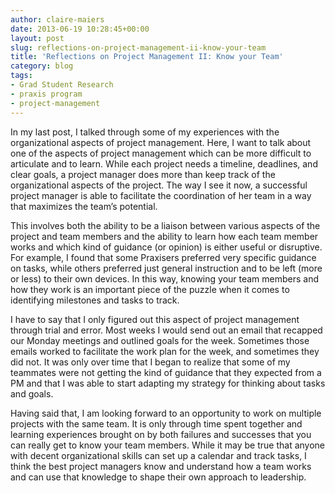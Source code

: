 ```yaml
---
author: claire-maiers
date: 2013-06-19 10:28:45+00:00
layout: post
slug: reflections-on-project-management-ii-know-your-team
title: 'Reflections on Project Management II: Know your Team'
category: blog
tags:
- Grad Student Research
- praxis program
- project-management
---
```


In my last post, I talked through some of my experiences with the organizational aspects of project management.  Here, I want to talk about one of the aspects of project management which can be more difficult to articulate and to learn.  While each project needs a timeline, deadlines, and clear goals, a project manager does more than keep track of the organizational aspects of the project.   The way I see it now, a successful project manager is able to facilitate the coordination of her team in a way that maximizes the team’s potential. 
 
This involves both the ability to be a liaison between various aspects of the project and team members and the ability to learn how each team member works and which kind of guidance (or opinion) is either useful or disruptive.  For example, I found that some Praxisers preferred very specific guidance on tasks, while others preferred just general instruction and to be left (more or less) to their own devices.  In this way, knowing your team members and how they work is an important piece of the puzzle when it comes to identifying milestones and tasks to track. 
 
I have to say that I only figured out this aspect of project management through trial and error.  Most weeks I would send out an email that recapped our Monday meetings and outlined goals for the week.  Sometimes those emails worked to facilitate the work plan for the week, and sometimes they did not.   It was only over time that I began to realize that some of my teammates were not getting the kind of guidance that they expected from a PM and that I was able to start adapting my strategy for thinking about tasks and goals.
  
Having said that, I am looking forward to an opportunity to work on multiple projects with the same team.  It is only through time spent together and learning experiences brought on by both failures and successes that you can really get to know your team members.  While it may be true that anyone with decent organizational skills can set up a calendar and track tasks, I think the best project managers know and understand how a team works and can use that knowledge to shape their own approach to leadership. 

